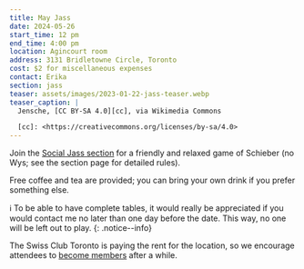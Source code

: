 ```yaml
---
title: May Jass
date: 2024-05-26
start_time: 12 pm
end_time: 4:00 pm
location: Agincourt room
address: 3131 Bridletowne Circle, Toronto
cost: $2 for miscellaneous expenses
contact: Erika
section: jass
teaser: assets/images/2023-01-22-jass-teaser.webp
teaser_caption: |
  Jensche, [CC BY-SA 4.0][cc], via Wikimedia Commons

  [cc]: <https://creativecommons.org/licenses/by-sa/4.0>
---
```


Join the [Social Jass section][jass] for a friendly and relaxed game of
Schieber (no Wys; see the section page for detailed rules).

Free coffee and tea are provided; you can bring your own drink if you prefer
something else.

:information_source: To be able to have complete tables, it would really be
appreciated if you would contact me no later than one day before the date. This
way, no one will be left out to play.
{: .notice--info}

The Swiss Club Toronto is paying the rent for the location, so we encourage
attendees to [become members][join] after a while.

[jass]: <{% link _pages/sections/jass.md %}>
[join]: <{% link _pages/membership.md %}>
